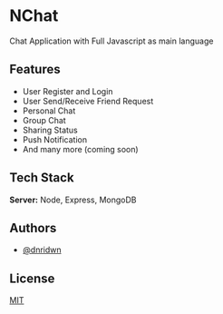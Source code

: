
# NChat

Chat Application with Full Javascript as main language


## Features

- User Register and Login
- User Send/Receive Friend Request
- Personal Chat
- Group Chat
- Sharing Status
- Push Notification
- And many more (coming soon)


## Tech Stack

**Server:** Node, Express, MongoDB


## Authors

- [@dnridwn](https://www.github.com/dnridwn)


## License

[MIT](https://choosealicense.com/licenses/mit/)

